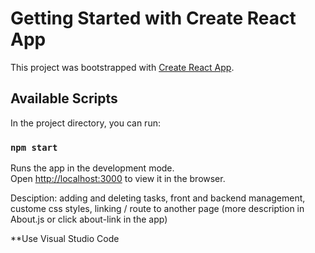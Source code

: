 # Getting Started with Create React App

This project was bootstrapped with [Create React App](https://github.com/facebook/create-react-app).

## Available Scripts

In the project directory, you can run:

### `npm start`

Runs the app in the development mode.\
Open [http://localhost:3000](http://localhost:3000) to view it in the browser.

Desciption: adding and deleting tasks, front and backend management, custome css styles, linking / route to another page
  (more description in About.js or click about-link in the app)

**Use Visual Studio Code
